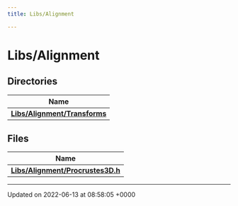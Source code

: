 ```yaml
---
title: Libs/Alignment

---
```


# Libs/Alignment



## Directories

| Name           |
| -------------- |
| **[Libs/Alignment/Transforms](../Files/dir_3c387d8f52af5a1c9b80596228515621.md#dir-libs/alignment/transforms)**  |

## Files

| Name           |
| -------------- |
| **[Libs/Alignment/Procrustes3D.h](../Files/Procrustes3D_8h.md#file-procrustes3d.h)**  |






-------------------------------

Updated on 2022-06-13 at 08:58:05 +0000
